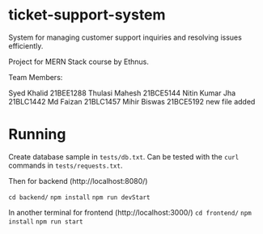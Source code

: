 # ticket-support-system
System for managing customer support inquiries and resolving issues efficiently.

Project for MERN Stack course by Ethnus.

Team Members:

Syed Khalid          21BEE1288 
Thulasi Mahesh       21BCE5144
Nitin Kumar Jha      21BLC1442
Md Faizan            21BLC1457
Mihir Biswas         21BCE5192 new file added


# Running

Create database sample in `tests/db.txt`. Can be tested with the `curl` commands in `tests/requests.txt`.

Then for backend (http://localhost:8080/)
 
`cd backend/`
`npm install`
`npm run devStart `

In another terminal for frontend (http://localhost:3000/)
`cd frontend/`
`npm install`
`npm run start `


